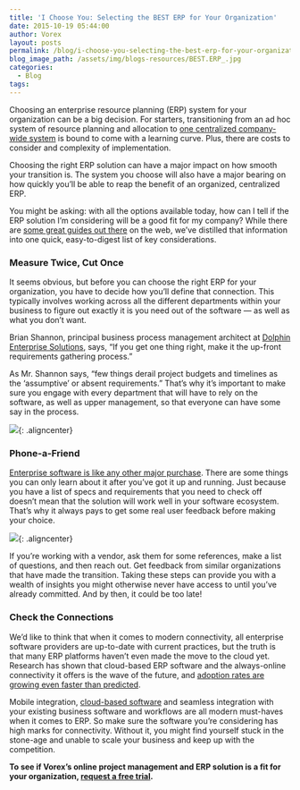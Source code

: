 ```yaml
---
title: 'I Choose You: Selecting the BEST ERP for Your Organization'
date: 2015-10-19 05:44:00
author: Vorex
layout: posts
permalink: /blog/i-choose-you-selecting-the-best-erp-for-your-organization/
blog_image_path: /assets/img/blogs-resources/BEST.ERP_.jpg
categories:
  - Blog
tags:
---
```



Choosing an enterprise resource planning (ERP) system for your organization can be a big decision. For starters, transitioning from an ad hoc system of resource planning and allocation to [one centralized company-wide system](http://www.vorex.com/supercharging-business-insights-with-online-project-management-erp/) is bound to come with a learning curve. Plus, there are costs to consider and complexity of implementation.

Choosing the right ERP solution can have a major impact on how smooth your transition is. The system you choose will also have a major bearing on how quickly you’ll be able to reap the benefit of an organized, centralized ERP.<!--more-->

You might be asking: with all the options available today, how can I tell if the ERP solution I’m considering will be a good fit for my company? While there are [some great guides out there](http://www.cio.com/article/2458889/enterprise-resource-planning/9-tips-for-selecting-and-implementing-an-erp-system.html) on the web, we’ve distilled that information into one quick, easy-to-digest list of key considerations.

### Measure Twice, Cut Once

It seems obvious, but before you can choose the right ERP for your organization, you have to decide how you’ll define that connection. This typically involves working across all the different departments within your business to figure out exactly it is you need out of the software — as well as what you don’t want.

Brian Shannon, principal business process management architect at [Dolphin Enterprise Solutions](http://www.dolphin-corp.com/), says, “If you get one thing right, make it the up-front requirements gathering process.”

As Mr. Shannon says, “few things derail project budgets and timelines as the ‘assumptive’ or absent requirements.” That’s why it’s important to make sure you engage with every department that will have to rely on the software, as well as upper management, so that everyone can have some say in the process.

![](https://media.giphy.com/media/zJETIm3M2FzIQ/giphy.gif){: .aligncenter}

### Phone-a-Friend

[Enterprise software is like any other major purchase](http://www.informationweek.com/software/enterprise-applications/6-more-enduring-truths-about-selecting-enterprise-software/d/d-id/1113070?page_number=2). There are some things you can only learn about it after you’ve got it up and running. Just because you have a list of specs and requirements that you need to check off doesn’t mean that the solution will work well in your software ecosystem. That’s why it always pays to get some real user feedback before making your choice.

![](https://media.giphy.com/media/xTiTneUZ6NoHdYpeE0/giphy.gif){: .aligncenter}

If you’re working with a vendor, ask them for some references, make a list of questions, and then reach out. Get feedback from similar organizations that have made the transition. Taking these steps can provide you with a wealth of insights you might otherwise never have access to until you’ve already committed. And by then, it could be too late!

### Check the Connections

We’d like to think that when it comes to modern connectivity, all enterprise software providers are up-to-date with current practices, but the truth is that many ERP platforms haven’t even made the move to the cloud yet. Research has shown that cloud-based ERP software and the always-online connectivity it offers is the wave of the future, and [adoption rates are growing even faster than predicted](http://www.forbes.com/sites/louiscolumbus/2014/02/07/why-cloud-erp-adoption-is-faster-than-gartner-predicts/).

Mobile integration, [cloud-based software](http://www.vorex.com/top-5-ways-cloud-based-project-management-provides-a-competitive-edge/) and seamless integration with your existing business software and workflows are all modern must-haves when it comes to ERP. So make sure the software you’re considering has high marks for connectivity. Without it, you might find yourself stuck in the stone-age and unable to scale your business and keep up with the competition.

**To see if Vorex’s online project management and ERP solution is a fit for your organization, [request a free trial](http://www.vorex.com/free-trial/).**
